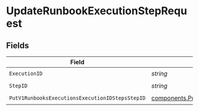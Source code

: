 # UpdateRunbookExecutionStepRequest


## Fields

| Field                                                                                                                                | Type                                                                                                                                 | Required                                                                                                                             | Description                                                                                                                          |
| ------------------------------------------------------------------------------------------------------------------------------------ | ------------------------------------------------------------------------------------------------------------------------------------ | ------------------------------------------------------------------------------------------------------------------------------------ | ------------------------------------------------------------------------------------------------------------------------------------ |
| `ExecutionID`                                                                                                                        | *string*                                                                                                                             | :heavy_check_mark:                                                                                                                   | N/A                                                                                                                                  |
| `StepID`                                                                                                                             | *string*                                                                                                                             | :heavy_check_mark:                                                                                                                   | N/A                                                                                                                                  |
| `PutV1RunbooksExecutionsExecutionIDStepsStepID`                                                                                      | [components.PutV1RunbooksExecutionsExecutionIDStepsStepID](../../models/components/putv1runbooksexecutionsexecutionidstepsstepid.md) | :heavy_check_mark:                                                                                                                   | N/A                                                                                                                                  |